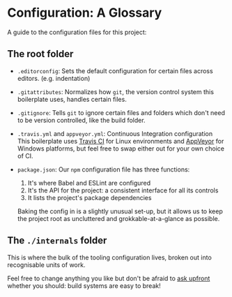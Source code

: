 # Configuration: A Glossary

A guide to the configuration files for this project:

## The root folder

- `.editorconfig`: Sets the default configuration for certain files across editors. (e.g. indentation)

- `.gitattributes`: Normalizes how `git`, the version control system this boilerplate uses, handles certain files.

- `.gitignore`: Tells `git` to ignore certain files and folders which don't need to be version controlled, like the build folder.

- `.travis.yml` and `appveyor.yml`: Continuous Integration configuration<br/>
  This boilerplate uses [Travis CI](https://travis-ci.com) for Linux environments
  and [AppVeyor](https://www.appveyor.com/) for Windows platforms, but feel free
  to swap either out for your own choice of CI.

- `package.json`: Our `npm` configuration file has three functions:

  1.  It's where Babel and ESLint are configured
  1.  It's the API for the project: a consistent interface for all its controls
  1.  It lists the project's package dependencies

  Baking the config in is a slightly unusual set-up, but it allows us to keep
  the project root as uncluttered and grokkable-at-a-glance as possible.

## The `./internals` folder

This is where the bulk of the tooling configuration lives, broken out into
recognisable units of work.

Feel free to change anything you like but don't be afraid to [ask upfront](https://spectrum.chat/react-boilerplate)
whether you should: build systems are easy to break!
